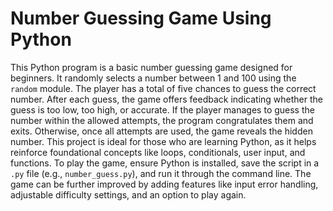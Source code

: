 # Number Guessing Game Using Python

This Python program is a basic number guessing game designed for beginners. It randomly selects a number between 1 and 100 using the `random` module. The player has a total of five chances to guess the correct number. After each guess, the game offers feedback indicating whether the guess is too low, too high, or accurate. If the player manages to guess the number within the allowed attempts, the program congratulates them and exits. Otherwise, once all attempts are used, the game reveals the hidden number. This project is ideal for those who are learning Python, as it helps reinforce foundational concepts like loops, conditionals, user input, and functions. To play the game, ensure Python is installed, save the script in a `.py` file (e.g., `number_guess.py`), and run it through the command line. The game can be further improved by adding features like input error handling, adjustable difficulty settings, and an option to play again.
